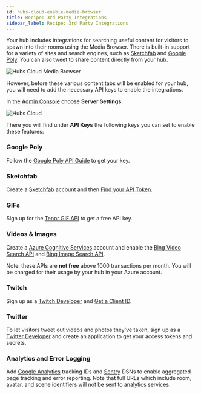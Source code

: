 ```yaml
---
id: hubs-cloud-enable-media-browser
title: Recipe: 3rd Party Integrations
sidebar_label: Recipe: 3rd Party Integrations
---
```


Your hub includes integrations for searching useful content for visitors to spawn into their rooms using the Media Browser. There is built-in support for a variety of sites and search engines, such as [Sketchfab](https://www.sketchfab.com) and [Google Poly](https://poly.google.com.). You can also tweet to share content directly from your hub. 

![Hubs Cloud Media Browser](img/hubs-cloud-media-browser.png)

However, before these various content tabs will be enabled for your hub, you will need to add the necessary API keys to enable the integrations.

In the [Admin Console](./hubs-cloud-getting-started.md) choose **Server Settings**:

![Hubs Cloud ](img/hubs-cloud-server-settings.png)

There you will find under **API Keys** the following keys you can set to enable these features:

### Google Poly

Follow the [Google Poly API Guide](https://developers.google.com/poly/develop/api) to get your key.

### Sketchfab

Create a [Sketchfab](https://www.sketchfab.com) account and then [Find your API Token](https://help.sketchfab.com/hc/en-us/articles/202600683-Finding-your-API-Token).

### GIFs

Sign up for the [Tenor GIF API](https://tenor.com/gifapi) to get a free API key.

### Videos & Images

Create a [Azure Cognitive Services](https://azure.microsoft.com/en-us/services/cognitive-services/) account and enable the [Bing Video Search API](https://azure.microsoft.com/en-us/services/cognitive-services/bing-video-search-api/) and [Bing Image Search API](https://azure.microsoft.com/en-us/services/cognitive-services/bing-image-search-api/).

Note: these APIs are **not free** above 1000 transactions per month. You will be charged for their usage by your hub in your Azure account.

### Twitch

Sign up as a [Twitch Developer](https://dev.twitch.tv/) and [Get a Client ID](https://dev.twitch.tv/docs/v5).

### Twitter

To let visitors tweet out videos and photos they've taken, sign up as a [Twitter Developer](https://developer.twitter.com/) and create an application to get your access tokens and secrets.

### Analytics and Error Logging

Add [Google Analytics](https://analytics.google.com/analytics/web/) tracking IDs and [Sentry](https://sentry.io/welcome/) DSNs to enable aggregated page tracking and error reporting. Note that full URLs which include room, avatar, and scene identifiers will not be sent to analytics services.
